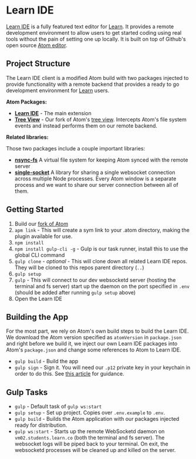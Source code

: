 # Learn IDE

[Learn IDE](https://learn.co/ide) is a fully featured text editor for [Learn](https://learn.co). It provides a remote development environment to allow users to get started coding using real tools without the pain of setting one up locally. It is built on top of Github's open source [Atom editor](https://atom.io/).

## Project Structure

The Learn IDE client is a modified Atom build with two packages injected to provide functionality with a remote backend that provides a ready to go development environment for [Learn](https://learn.co) users.

**Atom Packages:**

- **[Learn IDE](https://github.com/flatiron-labs/integrated-learn-environment)** - The main extension
- **[Tree View](https://github.com/learn-co/learn-ide-tree)** - Our fork of Atom's [tree view](https://github.com/atom/tree-view). Intercepts Atom's file system events and instead performs them on our remote backend.

**Related libraries:**

Those two packages include a couple important libraries:

- **[nsync-fs](https://github.com/learn-co/nsync-fs)** A virtual file system for keeping Atom synced with the remote server
- **[single-socket](https://github.com/learn-co/single-socket)** A library for sharing a single websocket connection across multiple Node processes. Every Atom window is a separate process and we want to share our server connection between all of them.

## Getting Started

1. Build our [fork of Atom](https://github.com/flatiron-labs/atom-ile)
2. `apm link` - This will create a sym link to your .atom directory, making the plugin available for use.
3. `npm install`
4. `npm install gulp-cli -g` - Gulp is our task runner, install this to use the global CLI command
5. `gulp clone` - *optional* - This will clone down all related Learn IDE repos. They will be cloned to this repos parent directory (`..`)
6. `gulp setup`
6. `gulp` - This will connect to our dev websocketd server (hosting the terminal and fs server) start up the daemon on the port specified in `.env` (should be added after running `gulp setup` above)
7. Open the Learn IDE

## Building the App

For the most part, we rely on Atom's own build steps to build the Learn IDE. We download the Atom version specified as `atomVersion` in `package.json` and right before we build it, we inject our own Learn IDE packages into Atom's `package.json` and change some references to Atom to Learn IDE.

- `gulp build` - Build the app
- `gulp sign` - Sign it. You will need our `.p12` private key in your keychain in order to do this. See [this article](http://certhelp.ksoftware.net/support/solutions/articles/18835-how-do-i-sign-files-on-mac-osx-) for guidance.

## Gulp Tasks

- `gulp` - Default task of `gulp ws:start`
- `gulp setup` - Set up project. Copies over `.env.example` to `.env`.
- `gulp build` - Builds the Atom application with our packages injected ready for distribution.
- `gulp ws:start` - Starts up the remote WebSocketd daemon on `vm02.students.learn.co` (both the terminal and fs server). The websocket logs will be piped back to your terminal. On exit, the websocketd processes will be cleaned up and killed on the server.
